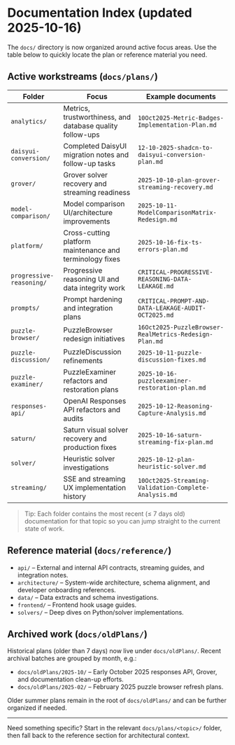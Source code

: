 # Documentation Index (updated 2025-10-16)

The `docs/` directory is now organized around active focus areas. Use the table below to quickly locate the plan or reference material you need.

## Active workstreams (`docs/plans/`)

| Folder | Focus | Example documents |
| --- | --- | --- |
| `analytics/` | Metrics, trustworthiness, and database quality follow-ups | `10Oct2025-Metric-Badges-Implementation-Plan.md` |
| `daisyui-conversion/` | Completed DaisyUI migration notes and follow-up tasks | `12-10-2025-shadcn-to-daisyui-conversion-plan.md` |
| `grover/` | Grover solver recovery and streaming readiness | `2025-10-10-plan-grover-streaming-recovery.md` |
| `model-comparison/` | Model comparison UI/architecture improvements | `2025-10-11-ModelComparisonMatrix-Redesign.md` |
| `platform/` | Cross-cutting platform maintenance and terminology fixes | `2025-10-16-fix-ts-errors-plan.md` |
| `progressive-reasoning/` | Progressive reasoning UI and data integrity work | `CRITICAL-PROGRESSIVE-REASONING-DATA-LEAKAGE.md` |
| `prompts/` | Prompt hardening and integration plans | `CRITICAL-PROMPT-AND-DATA-LEAKAGE-AUDIT-OCT2025.md` |
| `puzzle-browser/` | PuzzleBrowser redesign initiatives | `16Oct2025-PuzzleBrowser-RealMetrics-Redesign-Plan.md` |
| `puzzle-discussion/` | PuzzleDiscussion refinements | `2025-10-11-puzzle-discussion-fixes.md` |
| `puzzle-examiner/` | PuzzleExaminer refactors and restoration plans | `2025-10-16-puzzleexaminer-restoration-plan.md` |
| `responses-api/` | OpenAI Responses API refactors and audits | `2025-10-12-Reasoning-Capture-Analysis.md` |
| `saturn/` | Saturn visual solver recovery and production fixes | `2025-10-16-saturn-streaming-fix-plan.md` |
| `solver/` | Heuristic solver investigations | `2025-10-12-plan-heuristic-solver.md` |
| `streaming/` | SSE and streaming UX implementation history | `10Oct2025-Streaming-Validation-Complete-Analysis.md` |

> Tip: Each folder contains the most recent (≤ 7 days old) documentation for that topic so you can jump straight to the current state of work.

## Reference material (`docs/reference/`)

- `api/` – External and internal API contracts, streaming guides, and integration notes.
- `architecture/` – System-wide architecture, schema alignment, and developer onboarding references.
- `data/` – Data extracts and schema investigations.
- `frontend/` – Frontend hook usage guides.
- `solvers/` – Deep dives on Python/solver implementations.

## Archived work (`docs/oldPlans/`)

Historical plans (older than 7 days) now live under `docs/oldPlans/`. Recent archival batches are grouped by month, e.g.:

- `docs/oldPlans/2025-10/` – Early October 2025 responses API, Grover, and documentation clean-up efforts.
- `docs/oldPlans/2025-02/` – February 2025 puzzle browser refresh plans.

Older summer plans remain in the root of `docs/oldPlans/` and can be further organized if needed.

---
Need something specific? Start in the relevant `docs/plans/<topic>/` folder, then fall back to the reference section for architectural context.
